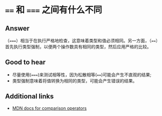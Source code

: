 # `==` 和 `===` 之间有什么不同

## Answer

（`===`）相当于在执行严格地检查，这意味着类型和值必须相同。另一方面，（`==`）首先执行类型强制，以便两个操作数具有相同的类型，然后应用严格的比较。

## Good to hear

* 尽量使用(`===`)来测试相等性，因为松散相等(`==`)可能会产生不直观的结果;
* 类型强制意味着将值转换为相同的类型，可能会产生错误的结果。

## Additional links

* [MDN docs for comparison operators](https://developer.mozilla.org/en-US/docs/Web/JavaScript/Reference/Operators/Comparison_Operators)

<!-- tags: (javascript) -->

<!-- expertise: (0) -->
